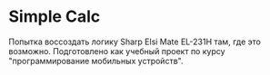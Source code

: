 # Simple Calc
Попытка воссоздать логику Sharp Elsi Mate EL-231H там, где это возможно.
Подготовлено как учебный проект по курсу "программирование мобильных устройств".
